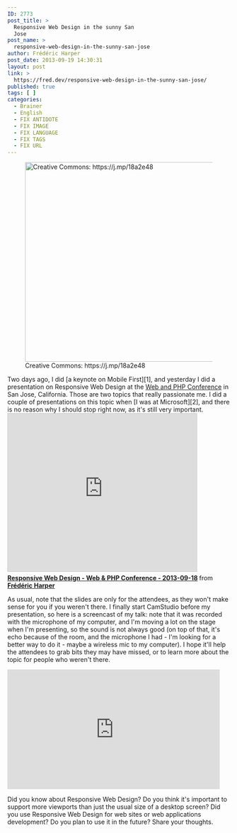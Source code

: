 ```yaml
---
ID: 2773
post_title: >
  Responsive Web Design in the sunny San
  Jose
post_name: >
  responsive-web-design-in-the-sunny-san-jose
author: Frédéric Harper
post_date: 2013-09-19 14:30:31
layout: post
link: >
  https://fred.dev/responsive-web-design-in-the-sunny-san-jose/
published: true
tags: [ ]
categories:
  - Brainer
  - English
  - FIX ANTIDOTE
  - FIX IMAGE
  - FIX LANGUAGE
  - FIX TAGS
  - FIX URL
---
```

<figure><img alt="Creative Commons: https://j.mp/18a2e48" src="http://fred.dev/wp-content/uploads/2013/09/rws.jpg" width="600" height="450" /><figcaption> Creative Commons: https://j.mp/18a2e48</figcaption></figure>
Two days ago, I did [a keynote on Mobile First][1], and yesterday I did a presentation on Responsive Web Design at the <a href="https://webandphp.com/conference/webandphpcon2013" target="_blank" rel="noopener noreferrer">Web and PHP Conference</a> in San Jose, California. Those are two topics that really passionate me. I did a couple of presentations on this topic when [I was at Microsoft][2], and there is no reason why I should stop right now, as it's still very important.

<div class="embed rich SlideShare">
  <iframe src="https://www.slideshare.net/slideshow/embed_code/key/FKQpukFCgeaiAE" width="427" height="356" frameborder="0" marginwidth="0" marginheight="0" scrolling="no" style="border:1px solid #CCC;border-width:1px;margin-bottom:5px;max-width:100%" allowfullscreen> </iframe><div style="margin-bottom:5px">
    <strong> <a href="https://www.slideshare.net/fredericharper/responsive-web-design-web-php-conference-20130918" title="Responsive Web Design - Web & PHP Conference - 2013-09-18" target="_blank" rel="noopener noreferrer">Responsive Web Design - Web & PHP Conference - 2013-09-18</a> </strong> from <strong><a href="https://www.slideshare.net/fredericharper" target="_blank" rel="noopener noreferrer">Frédéric Harper</a></strong>
  </div>
</div>

As usual, note that the slides are only for the attendees, as they won't make sense for you if you weren't there. I finally start CamStudio before my presentation, so here is a screencast of my talk: note that it was recorded with the microphone of my computer, and I'm moving a lot on the stage when I'm presenting, so the sound is not always good (on top of that, it's echo because of the room, and the microphone I had - I'm looking for a better way to do it - maybe a wireless mic to my computer). I hope it'll help the attendees to grab bits they may have missed, or to learn more about the topic for people who weren't there.

<div class="embed video YouTube">
  <iframe width="480" height="270" src="https://www.youtube.com/embed/bfpu4o5S6AM?feature=oembed" frameborder="0" allowfullscreen></iframe>
</div>

Did you know about Responsive Web Design? Do you think it's important to support more viewports than just the usual size of a desktop screen? Did you use Responsive Web Design for web sites or web applications development? Do you plan to use it in the future? Share your thoughts.

 [1]: http://fred.dev/mobile-first-at-web-and-php-conference/ "Mobile First at Web and PHP Conference"
 [2]: http://fred.dev/im-leaving-microsoft-looking-for-a-new-opportunity/ "I’m leaving Microsoft, looking for a new opportunity"